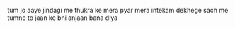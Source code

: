 tum jo aaye jindagi me
thukra ke mera pyar mera intekam dekhege
sach me tumne to jaan ke bhi anjaan bana diya
